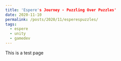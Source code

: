 ```yaml
---
title: 'Espere's Journey - Puzzling Over Puzzles'
date: 2020-11-10
permalink: /posts/2020/11/esperespuzzles/
tags:
  - espere
  - unity
  - gamedev
---
```


This is a test page